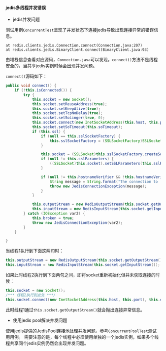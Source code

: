 #### jedis多线程并发错误

* jedis并发问题

测试用例`ConcurrentTest`呈现了并发状态下连接jedis导致出现连接异常的错误信息。

```
at redis.clients.jedis.Connection.connect(Connection.java:207)
at redis.clients.jedis.BinaryClient.connect(BinaryClient.java:93)
```

由堆栈信息查看对应源码，`Connection.java`可以发现，`connect()`方法不是线程安全的，当共享jedis实例时候会出现并发问题。

`connect()`源码如下：

```java
public void connect() {
    if (!this.isConnected()) {
        try {
            this.socket = new Socket();
            this.socket.setReuseAddress(true);
            this.socket.setKeepAlive(true);
            this.socket.setTcpNoDelay(true);
            this.socket.setSoLinger(true, 0);
            this.socket.connect(new InetSocketAddress(this.host, this.port), this.connectionTimeout);
            this.socket.setSoTimeout(this.soTimeout);
            if (this.ssl) {
                if (null == this.sslSocketFactory) {
                    this.sslSocketFactory = (SSLSocketFactory)SSLSocketFactory.getDefault();
                }

                this.socket = (SSLSocket)this.sslSocketFactory.createSocket(this.socket, this.host, this.port, true);
                if (null != this.sslParameters) {
                    ((SSLSocket)this.socket).setSSLParameters(this.sslParameters);
                }

                if (null != this.hostnameVerifier && !this.hostnameVerifier.verify(this.host, ((SSLSocket)this.socket).getSession())) {
                    String message = String.format("The connection to '%s' failed ssl/tls hostname verification.", this.host);
                    throw new JedisConnectionException(message);
                }
            }

            this.outputStream = new RedisOutputStream(this.socket.getOutputStream());
            this.inputStream = new RedisInputStream(this.socket.getInputStream());
        } catch (IOException var2) {
            this.broken = true;
            throw new JedisConnectionException(var2);
        }
    }

}
```

当线程1执行到下面这两句时：

```java
this.outputStream = new RedisOutputStream(this.socket.getOutputStream());
this.inputStream = new RedisInputStream(this.socket.getInputStream());
```

如果此时线程2执行到下面两句之间，即将socket重新初始化但并未获取连接的时候：

```java
this.socket = new Socket();
/*** 线程2执行到此处 ***/
this.socket.connect(new InetSocketAddress(this.host, this.port), this.connectionTimeout);
```

此时线程1通过`this.socket.getOutputStream()`就会抛出连接异常信息。


* 使用jedis pool解决并发问题

使用jedis提供的JedisPool连接池处理并发问题。参考`ConcurrentPoolTest`测试用用例。
需要注意的是，每个线程中必须使用单独的一个jedis实例，如果多个线程共享同个jedis实例仍然会出现并发问题。
